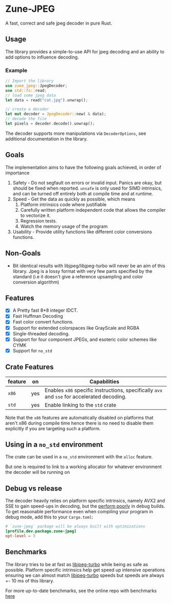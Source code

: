 # Zune-JPEG

A fast, correct and safe jpeg decoder in pure Rust.

## Usage

The library provides a simple-to-use API for jpeg decoding
and an ability to add options to influence decoding.

### Example

```Rust
// Import the library
use zune_jpeg::JpegDecoder;
use std::fs::read;
// load some jpeg data
let data = read("cat.jpg").unwrap();

// create a decoder
let mut decoder = JpegDecoder::new( & data);
// decode the file
let pixels = decoder.decode().unwrap();
```

The decoder supports more manipulations via `DecoderOptions`,
see additional documentation in the library.

## Goals

The implementation aims to have the following goals achieved,
in order of importance

1. Safety - Do not segfault on errors or invalid input. Panics are okay, but
   should be fixed when reported. `unsafe` is only used for SIMD intrinsics,
   and can be turned off entirely both at compile time and at runtime.
2. Speed - Get the data as quickly as possible, which means
    1. Platform intrinsics code where justifiable
    2. Carefully written platform independent code that allows the
       compiler to vectorize it.
    3. Regression tests.
    4. Watch the memory usage of the program
3. Usability - Provide utility functions like different color conversions functions.

## Non-Goals

- Bit identical results with libjpeg/libjpeg-turbo will never be an aim of this library.
  Jpeg is a lossy format with very few parts specified by the standard
  (i.e it doesn't give a reference upsampling and color conversion algorithm)

## Features

- [x] A Pretty fast 8*8 integer IDCT.
- [x] Fast Huffman Decoding
- [x] Fast color convert functions.
- [x] Support for extended colorspaces like GrayScale and RGBA
- [X] Single-threaded decoding.
- [X] Support for four component JPEGs, and esoteric color schemes like CYMK
- [X] Support for `no_std`

## Crate Features

| feature | on  | Capabilities                                                                                |
|---------|-----|---------------------------------------------------------------------------------------------|
| `x86`   | yes | Enables `x86` specific instructions, specifically `avx` and `sse` for accelerated decoding. |
| `std`   | yes | Enable linking to the `std` crate                                                           |

Note that the `x86` features are automatically disabled on platforms that aren't x86 during compile
time hence there is no need to disable them explicitly if you are targeting such a platform.

## Using in a `no_std` environment

The crate can be used in a `no_std` environment with the `alloc` feature.

But one is required to link to a working allocator for whatever environment the decoder
will be running on

## Debug vs release

The decoder heavily relies on platform specific intrinsics, namely AVX2 and SSE to gain speed-ups in decoding,
but the [perform poorly](https://godbolt.org/z/vPq57z13b) in debug builds. To get reasonable performance even
when compiling your program in debug mode, add this to your `Cargo.toml`:

```toml
# `zune-jpeg` package will be always built with optimizations
[profile.dev.package.zune-jpeg]
opt-level = 3
```

## Benchmarks

The library tries to be at fast as [libjpeg-turbo] while being as safe as possible.
Platform specific intrinsics help get speed up intensive operations ensuring we can almost
match [libjpeg-turbo] speeds but speeds are always +- 10 ms of this library.

For more up-to-date benchmarks, see the online repo with
benchmarks [here](https://etemesi254.github.io/assets/criterion/report/index.html)


[libjpeg-turbo]:https://github.com/libjpeg-turbo/libjpeg-turbo/

[image-rs/jpeg-decoder]:https://github.com/image-rs/jpeg-decoder/tree/master/src
